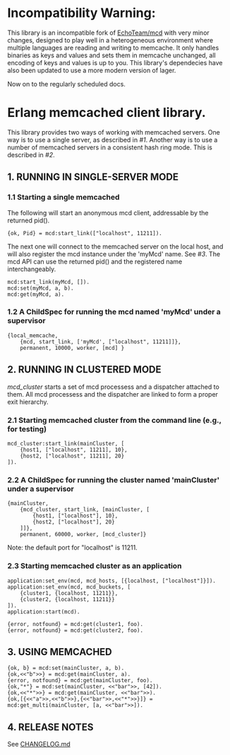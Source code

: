 # Incompatibility Warning:
This library is an incompatible fork of [EchoTeam/mcd](http://github.com/EchoTeam/mcd/) with very minor changes, designed to play well in a heterogeneous environment where multiple languages are reading and writing to memcache. It only handles binaries as keys and values and sets them in memcache unchanged, all encoding of keys and values is up to you. This library's dependecies have also been updated to use a more modern version of lager. 

Now on to the regularly scheduled docs.

# Erlang memcached client library.

This library provides two ways of working with memcached servers. One way is to
use a single server, as described in *#1*. Another way is to use a number of
memcached servers in a consistent hash ring mode. This is described in *#2*.


## 1. RUNNING IN SINGLE-SERVER MODE

### 1.1  Starting a single memcached

The following will start an anonymous mcd client, addressable by the returned pid().

    {ok, Pid} = mcd:start_link(["localhost", 11211]).

The next one will connect to the memcached server on the local host, and will
also register the mcd instance under the 'myMcd' name. See *#3*.  The mcd API
can use the returned pid() and the registered name interchangeably.

    mcd:start_link(myMcd, []).
    mcd:set(myMcd, a, b).
    mcd:get(myMcd, a).

### 1.2  A ChildSpec for running the mcd named 'myMcd' under a supervisor

    {local_memcache,
        {mcd, start_link, ['myMcd', ["localhost", 11211]]},
        permanent, 10000, worker, [mcd] }

## 2. RUNNING IN CLUSTERED MODE

*mcd_cluster* starts a set of mcd processess and a dispatcher attached to them.
All mcd processess and the dispatcher are linked to form a proper exit hierarchy.

### 2.1  Starting memcached cluster from the command line (e.g., for testing)

    mcd_cluster:start_link(mainCluster, [
        {host1, ["localhost", 11211], 10},
        {host2, ["localhost", 11211], 20}
    ]).

### 2.2  A ChildSpec for running the cluster named 'mainCluster' under a supervisor

    {mainCluster,
        {mcd_cluster, start_link, [mainCluster, [
            {host1, ["localhost"], 10},
            {host2, ["localhost"], 20}
        ]]},
        permanent, 60000, worker, [mcd_cluster]}

Note: the default port for "localhost" is 11211.

### 2.3 Starting memcached cluster as an application

    application:set_env(mcd, mcd_hosts, [{localhost, ["localhost"]}]).
    application:set_env(mcd, mcd_buckets, [
        {cluster1, {localhost, 11211}},
        {cluster2, {localhost, 11211}}
    ]).
    application:start(mcd).

    {error, notfound} = mcd:get(cluster1, foo).
    {error, notfound} = mcd:get(cluster2, foo).

## 3. USING MEMCACHED

    {ok, b} = mcd:set(mainCluster, a, b).
    {ok,<<"b">>} = mcd:get(mainCluster, a).
    {error, notfound} = mcd:get(mainCluster, foo).
    {ok,"*"} = mcd:set(mainCluster, <<"bar">>, [42]).
    {ok,<<"*">>} = mcd:get(mainCluster, <<"bar">>).
    {ok,[{<<"a">>,<<"b">>},{<<"bar">>,<<"*">>}]} = mcd:get_multi(mainCluster, [a, <<"bar">>]).

## 4. RELEASE NOTES

See [CHANGELOG.md](CHANGELOG.md)
